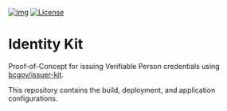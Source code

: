 [![img](https://img.shields.io/badge/Lifecycle-Maturing-007EC6)](https://github.com/bcgov/repomountie/blob/master/doc/lifecycle-badges.md)
[![License](https://img.shields.io/badge/License-Apache%202.0-blue.svg)](LICENSE)

# Identity Kit

Proof-of-Concept for issuing Verifiable Person credentials using [bcgov/issuer-kit](https://github.com/bcgov/issuer-kit.git).

This repository contains the build, deployment, and application configurations.
